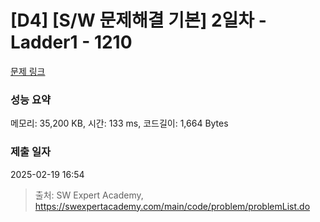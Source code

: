 # [D4] [S/W 문제해결 기본] 2일차 - Ladder1 - 1210 

[문제 링크](https://swexpertacademy.com/main/code/problem/problemDetail.do?contestProbId=AV14ABYKADACFAYh) 

### 성능 요약

메모리: 35,200 KB, 시간: 133 ms, 코드길이: 1,664 Bytes

### 제출 일자

2025-02-19 16:54



> 출처: SW Expert Academy, https://swexpertacademy.com/main/code/problem/problemList.do